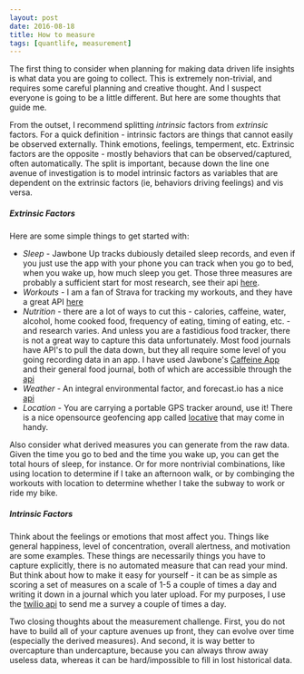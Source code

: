 ```yaml
---
layout: post
date: 2016-08-18
title: How to measure
tags: [quantlife, measurement]
---
```


The first thing to consider when planning for making data driven life insights is what data you are going to collect.  This is extremely non-trivial, and requires some careful planning and creative thought.  And I suspect everyone is going to be a little different.  But here are some thoughts that guide me.

From the outset, I recommend splitting *intrinsic* factors from *extrinsic* factors.  For a quick definition - intrinsic factors are things that cannot easily be observed externally.  Think emotions, feelings, temperment, etc.  Extrinsic factors are the opposite - mostly behaviors that can be observed/captured, often automatically.  The split is important, because down the line one avenue of investigation is to model intrinsic factors as variables that are dependent on the extrinsic factors (ie, behaviors driving feelings) and vis versa.

##### Extrinsic Factors
Here are some simple things to get started with:
* *Sleep* - Jawbone Up tracks dubiously detailed sleep records, and even if you just use the app with your phone you can track when you go to bed, when you wake up, how much sleep you get.  Those three measures are probably a sufficient start for most research, see their api [here](https://jawbone.com/up/developer).
* *Workouts* - I am a fan of Strava for tracking my workouts, and they have a great API [here](https://strava.github.io/api/)
* *Nutrition* - there are a lot of ways to cut this - calories, caffeine, water, alcohol, home cooked food, frequency of eating, timing of eating, etc. - and research varies.  And unless you are a fastidious food tracker, there is not a great way to capture this data unfortunately.  Most food journals have API's to pull the data down, but they all require some level of you going recording data in an app.  I have used Jawbone's [Caffeine App](https://itunes.apple.com/us/app/up-coffee/id828031130?mt=8) and their general food journal, both of which are accessible through the [api](https://jawbone.com/up/developer)
* *Weather* - An integral environmental factor, and forecast.io has a nice [api](https://developer.forecast.io/)
* *Location* - You are carrying a portable GPS tracker around, use it!  There is a nice opensource geofencing app called [locative](https://my.locative.io/) that may come in handy.

Also consider what derived measures you can generate from the raw data.  Given the time you go to bed and the time you wake up, you can get the total hours of sleep, for instance.  Or for more nontrivial combinations, like using location to determine if I take an afternoon walk, or by combinging the workouts with location to determine whether I take the subway to work or ride my bike.

##### Intrinsic Factors
Think about the feelings or emotions that most affect you.  Things like general happiness, level of concentration, overall alertness, and motivation are some examples.  These things are necessarily things you have to capture explicitly, there is no automated measure that can read your mind.  But think about how to make it easy for yourself - it can be as simple as scoring a set of measures on a scale of 1-5 a couple of times a day and writing it down in a journal which you later upload.  For my purposes, I use the [twilio api](https://www.twilio.com/docs/) to send me a survey a couple of times a day.

Two closing thoughts about the measurement challenge.  First, you do not have to build all of your capture avenues up front, they can evolve over time (especially the derived measures).  And second, it is way better to overcapture than undercapture, because you can always throw away useless data, whereas it can be hard/impossible to fill in lost historical data.
